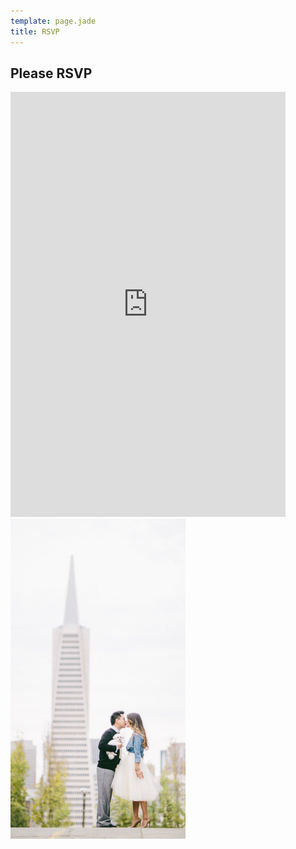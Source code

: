 ```yaml
---
template: page.jade
title: RSVP
---
```


Please RSVP
-----------

<iframe width="440" height="680" allowTransparency="true" frameborder="0" scrolling="no" style="border:none"  src="http://visnup.wufoo.com/embed/z7x3p3/"><a href="http://visnup.wufoo.com/forms/z7x3p3/">Fill out my Wufoo form!</a></iframe>

<aside><img src="/images/transamerica.jpg" width="280" height="512" /></aside>
